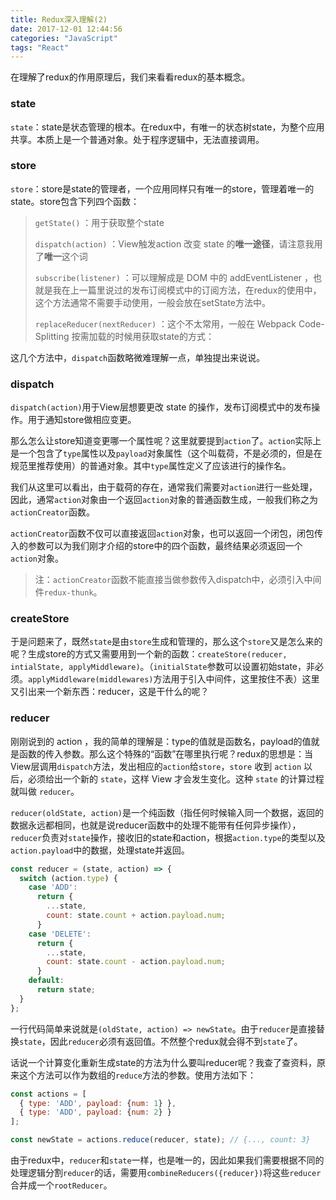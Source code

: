 ```yaml
---
title: Redux深入理解(2)
date: 2017-12-01 12:44:56
categories: "JavaScript"
tags: "React"
---
```


在理解了redux的作用原理后，我们来看看redux的基本概念。

### state

`state`：state是状态管理的根本。在redux中，有唯一的状态树state，为整个应用共享。本质上是一个普通对象。处于程序逻辑中，无法直接调用。

### store

`store`：store是state的管理者，一个应用同样只有唯一的store，管理着唯一的state。store包含下列四个函数：

> `getState()` ：用于获取整个state
>
> `dispatch(action)` ：View触发action 改变 state 的**唯一途径**，请注意我用了**唯一**这个词
>
> `subscribe(listener)` ：可以理解成是 DOM 中的 addEventListener ，也就是我在上一篇里说过的发布订阅模式中的订阅方法，在redux的使用中，这个方法通常不需要手动使用，一般会放在setState方法中。
>
> `replaceReducer(nextReducer)` ：这个不太常用，一般在 Webpack Code-Splitting 按需加载的时候用获取state的方式：

这几个方法中，`dispatch`函数略微难理解一点，单独提出来说说。

### dispatch

`dispatch(action)`用于View层想要更改 state 的操作，发布订阅模式中的发布操作。用于通知store做相应变更。

那么怎么让store知道变更哪一个属性呢？这里就要提到`action`了。`action`实际上是一个包含了`type`属性以及`payload`对象属性（这个叫载荷，不是必须的，但是在规范里推荐使用）的普通对象。其中`type`属性定义了应该进行的操作名。

我们从这里可以看出，由于载荷的存在，通常我们需要对`action`进行一些处理，因此，通常`action`对象由一个返回`action`对象的普通函数生成，一般我们称之为`actionCreator`函数。

`actionCreator`函数不仅可以直接返回`action`对象，也可以返回一个闭包，闭包传入的参数可以为我们刚才介绍的store中的四个函数，最终结果必须返回一个`action`对象。

> 注：`actionCreator`函数不能直接当做参数传入dispatch中，必须引入中间件`redux-thunk`。

### createStore

于是问题来了，既然`state`是由`store`生成和管理的，那么这个`store`又是怎么来的呢？生成store的方式又需要用到一个新的函数：`createStore(reducer, intialState, applyMiddleware)`。（`initialState`参数可以设置初始state，非必须。`applyMiddleware(middlewares)`方法用于引入中间件，这里按住不表）这里又引出来一个新东西：reducer，这是干什么的呢？

### reducer

刚刚说到的 action ，我的简单的理解是：type的值就是函数名，payload的值就是函数的传入参数。那么这个特殊的“函数”在哪里执行呢？redux的思想是：当View层调用`dispatch`方法，发出相应的`action`给`store`，`store` 收到 `action` 以后，必须给出一个新的 `state`，这样 View 才会发生变化。这种 `state` 的计算过程就叫做 `reducer`。

`reducer(oldState, action)`是一个纯函数（指任何时候输入同一个数据，返回的数据永远都相同，也就是说reducer函数中的处理不能带有任何异步操作），`reducer`负责对`state`操作，接收旧的state和action，根据`action.type`的类型以及`action.payload`中的数据，处理state并返回。

```js
const reducer = (state, action) => {
  switch (action.type) {
    case 'ADD':
      return {
        ...state,
        count: state.count + action.payload.num;
      }
    case 'DELETE':
      return {
        ...state,
        count: state.count - action.payload.num;
      }
    default:
      return state;
  }
};
```

一行代码简单来说就是`(oldState, action) => newState`。由于`reducer`是直接替换`state`，因此`reducer`必须有返回值。不然整个redux就会得不到`state`了。

话说一个计算变化重新生成state的方法为什么要叫reducer呢？我查了查资料，原来这个方法可以作为数组的`reduce`方法的参数。使用方法如下：

```js
const actions = [
  { type: 'ADD', payload: {num: 1} },
  { type: 'ADD', payload: {num: 2} }
];

const newState = actions.reduce(reducer, state); // {..., count: 3}
```

由于redux中，`reducer`和`state`一样，也是唯一的，因此如果我们需要根据不同的处理逻辑分割`reducer`的话，需要用`combineReducers({reducer})`将这些`reducer`合并成一个`rootReducer`。
